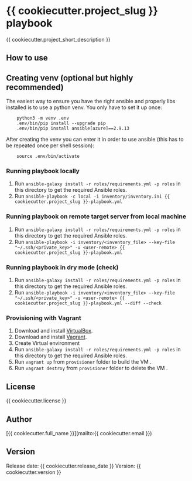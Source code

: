 # {{ cookiecutter.project_slug }} playbook 

{{ cookiecutter.project_short_description }}

## How to use


## Creating venv (optional but highly recommended)

The easiest way to ensure you have the right ansible and properly libs installed is to use a python venv. You only have to set it up once:

```
    python3 -m venv .env
    .env/bin/pip install --upgrade pip
    .env/bin/pip install ansible[azure]==2.9.13
```

After creating the venv you can enter it in order to use ansible (this has to be repeated once per shell session):

```
    source .env/bin/activate
```

### Running playbook locally

1. Run `ansible-galaxy install -r roles/requirements.yml -p roles` in this directory to get the required Ansible roles.
2. Run `ansible-playbook -c local -i inventory/inventory.ini {{ cookiecutter.project_slug }}-playbook.yml`

### Running playbook on remote target server from local machine

1. Run `ansible-galaxy install -r roles/requirements.yml -p roles` in this directory to get the required Ansible roles.
2. Run `ansible-playbook -i inventory/<inventory_file> --key-file "~/.ssh/<private_key>" -u <user-remote> {{ cookiecutter.project_slug }}-playbook.yml`

### Running playbook in dry mode (check)

1. Run `ansible-galaxy install -r roles/requirements.yml -p roles` in this directory to get the required Ansible roles.
2. Run `ansible-playbook -i inventory/<inventory_file> --key-file "~/.ssh/<private_key>" -u <user-remote> {{ cookiecutter.project_slug }}-playbook.yml --diff --check`

### Provisioning with Vagrant

1. Download and install [VirtualBox](https://www.virtualbox.org/wiki/Downloads).
2. Download and install [Vagrant](http://www.vagrantup.com/downloads.html).
3. Create Virtual environment
4. Run `ansible-galaxy install -r roles/requirements.yml -p roles` in this directory to get the required Ansible roles.
5. Run `vagrant up` from `provisioner` folder to build the VM .
6. Run `vagrant destroy` from `provisioner` folder to delete the VM .

## License

{{ cookiecutter.license }}

## Author

[{{ cookiecutter.full_name }}](mailto:{{ cookiecutter.email }})

## Version

Release date: {{ cookiecutter.release_date }}
Version: {{ cookiecutter.version }}